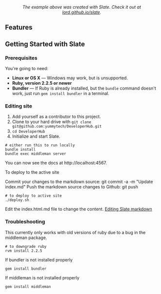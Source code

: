 
<p align="center"><em>The example above was created with Slate. Check it out at <a href="https://lord.github.io/slate">lord.github.io/slate</a>.</em></p>

Features
------------

Getting Started with Slate
------------------------------

### Prerequisites

You're going to need:

 - **Linux or OS X** — Windows may work, but is unsupported.
 - **Ruby, version 2.2.5 or newer**
 - **Bundler** — If Ruby is already installed, but the `bundle` command doesn't work, just run `gem install bundler` in a terminal.

### Editing site

1. Add yourself as a contributor to this project.
2. Clone to your hard drive with `git clone git@github.com:yummytech/DeveloperHub.git`
3. `cd DeveloperHub`
4. Initialize and start Slate.

```shell
# either run this to run locally
bundle install
bundle exec middleman server
```
You can now see the docs at http://localhost:4567.

To deploy to the active site

Commit your changes to the markdown source: git commit -a -m "Update index.md"
Push the markdown source changes to Github: git push
```shell 
# to deploy to active site
./deploy.sh
```

Edit the index.html.md file to change the content.
[Editing Slate markdown](https://github.com/lord/slate/wiki/Markdown-Syntax)

### Troubleshooting

This currently only works with old versions of ruby due to a bug in the middleman package. 
```shell
# to downgrade ruby
rvm install 2.2.5
```

If bundler is not installed properly
```shell 
gem install bundler
```

If middleman is not installed properly
```shell 
gem install middleman
```
